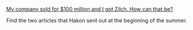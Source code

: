 
[My company sold for $100 million and I got Zilch. How can that be?][1]


Find the two articles that Hakon sent out at the beginning of the summer.


[1]: https://medium.com/help-me-heidi/my-company-sold-for-100-million-and-i-got-zilch-how-can-that-be-f7be0563f1f8


